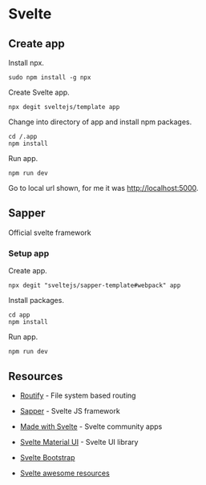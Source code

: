 # Svelte

## Create app

Install npx.

```
sudo npm install -g npx
```

Create Svelte app.

```
npx degit sveltejs/template app
```

Change into directory of app and install npm packages.

```
cd /.app
npm install
```

Run app.

```
npm run dev
```

Go to local url shown, for me it was [http://localhost:5000](http://localhost:5000).

## Sapper

Official svelte framework

### Setup app

Create app.

```
npx degit "sveltejs/sapper-template#webpack" app
```

Install packages.

```
cd app
npm install
```

Run app.

```
npm run dev
```

## Resources

- [Routify](https://routify.dev) - File system based routing

- [Sapper](https://sapper.svelte.dev/) - Svelte JS framework

- [Made with Svelte](https://madewithsvelte.com) - Svelte community apps

- [Svelte Material UI](https://sveltematerialui.com) - Svelte UI library

- [Svelte Bootstrap](https://bestguy.github.io/sveltestrap/?path=/story/introduction--get-started)

- [Svelte awesome resources](https://awesomeopensource.com/project/ryanatkn/awesome-svelte-resources)

